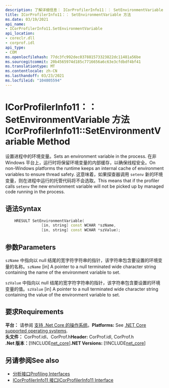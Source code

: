 ```yaml
---
description: 了解详细信息： ICorProfilerInfo11：： SetEnvironmentVariable 方法
title: ICorProfilerInfo11：： SetEnvironmentVariable 方法
ms.date: 03/19/2021
api_name:
- ICorProfilerInfo11.SetEnvironmentVariable
api_location:
- coreclr.dll
- corprof.idl
api_type:
- COM
ms.openlocfilehash: 77dc3fc992dec037881573323822dc11481a56be
ms.sourcegitcommit: 20b4565974d185c7716656a6c63e3cfdbdf4bf41
ms.translationtype: MT
ms.contentlocale: zh-CN
ms.lasthandoff: 03/23/2021
ms.locfileid: "104805594"
---
```

# <a name="icorprofilerinfo11setenvironmentvariable-method"></a><span data-ttu-id="6027d-103">ICorProfilerInfo11：： SetEnvironmentVariable 方法</span><span class="sxs-lookup"><span data-stu-id="6027d-103">ICorProfilerInfo11::SetEnvironmentVariable Method</span></span>

<span data-ttu-id="6027d-104">设置进程中的环境变量。</span><span class="sxs-lookup"><span data-stu-id="6027d-104">Sets an environment variable in the process.</span></span> <span data-ttu-id="6027d-105">在非 Windows 平台上，运行时将保留环境变量的内部缓存，以确保线程安全。</span><span class="sxs-lookup"><span data-stu-id="6027d-105">On non-Windows platforms the runtime keeps an internal cache of environment variables to ensure thread safety.</span></span> <span data-ttu-id="6027d-106">这意味着，如果探查器调用 `setenv` 新的环境变量，则在进程中运行的托管代码将不会选取。</span><span class="sxs-lookup"><span data-stu-id="6027d-106">This means that if the profiler calls `setenv` the new environment variable will not be picked up by managed code running in the process.</span></span>
  
## <a name="syntax"></a><span data-ttu-id="6027d-107">语法</span><span class="sxs-lookup"><span data-stu-id="6027d-107">Syntax</span></span>  
  
```cpp  
    HRESULT SetEnvironmentVariable(
                [in, string] const WCHAR *szName,
                [in, string] const WCHAR *szValue);
```  
  
## <a name="parameters"></a><span data-ttu-id="6027d-108">参数</span><span class="sxs-lookup"><span data-stu-id="6027d-108">Parameters</span></span>

<span data-ttu-id="6027d-109">`szName` 中指向以 null 结尾的宽字符字符串的指针，该字符串包含要设置的环境变量的名称。</span><span class="sxs-lookup"><span data-stu-id="6027d-109">`szName` [in] A pointer to a null terminated wide character string containing the name of the environment variable to set.</span></span>

<span data-ttu-id="6027d-110">`szValue` 中指向以 null 结尾的宽字符字符串的指针，该字符串包含要设置的环境变量的值。</span><span class="sxs-lookup"><span data-stu-id="6027d-110">`szValue` [in] A pointer to a null terminated wide character string containing the value of the environment variable to set.</span></span>

## <a name="requirements"></a><span data-ttu-id="6027d-111">要求</span><span class="sxs-lookup"><span data-stu-id="6027d-111">Requirements</span></span>  

<span data-ttu-id="6027d-112">**平台：** 请参阅 [支持 .Net Core 的操作系统](../../../core/install/windows.md?pivots=os-windows)。</span><span class="sxs-lookup"><span data-stu-id="6027d-112">**Platforms:** See [.NET Core supported operating systems](../../../core/install/windows.md?pivots=os-windows).</span></span>  
<span data-ttu-id="6027d-113">**头文件：** CorProf.idl、CorProf.h</span><span class="sxs-lookup"><span data-stu-id="6027d-113">**Header:** CorProf.idl, CorProf.h</span></span>  
<span data-ttu-id="6027d-114">**.Net 版本：**[!INCLUDE[net_core](../../../../includes/net-core-31-md.md)]</span><span class="sxs-lookup"><span data-stu-id="6027d-114">**.NET Versions:** [!INCLUDE[net_core](../../../../includes/net-core-31-md.md)]</span></span>  
  
## <a name="see-also"></a><span data-ttu-id="6027d-115">另请参阅</span><span class="sxs-lookup"><span data-stu-id="6027d-115">See also</span></span>

- [<span data-ttu-id="6027d-116">分析接口</span><span class="sxs-lookup"><span data-stu-id="6027d-116">Profiling Interfaces</span></span>](profiling-interfaces.md)
- [<span data-ttu-id="6027d-117">ICorProfilerInfo11 接口</span><span class="sxs-lookup"><span data-stu-id="6027d-117">ICorProfilerInfo11 Interface</span></span>](icorprofilerinfo11-interface.md)
